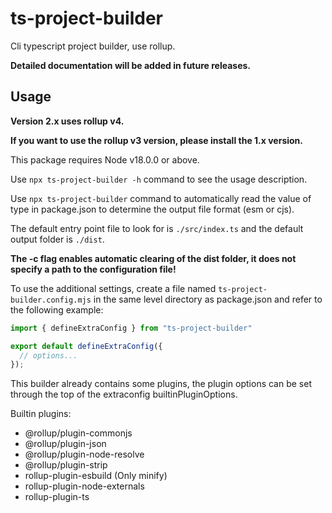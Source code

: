 # ts-project-builder

Cli typescript project builder, use rollup.

**Detailed documentation will be added in future releases.**

## Usage

**Version 2.x uses rollup v4.**

**If you want to use the rollup v3 version, please install the 1.x version.**

This package requires Node v18.0.0 or above.

Use `npx ts-project-builder -h` command to see the usage description.

Use `npx ts-project-builder` command to automatically read the value of type in package.json to determine the output file format (esm or cjs).

The default entry point file to look for is `./src/index.ts` and the default output folder is `./dist`.

**The -c flag enables automatic clearing of the dist folder, it does not specify a path to the configuration file!**

To use the additional settings, create a file named `ts-project-builder.config.mjs` in the same level directory as package.json and refer to the following example:

```typescript
import { defineExtraConfig } from "ts-project-builder"

export default defineExtraConfig({
  // options...
});
```

This builder already contains some plugins, the plugin options can be set through the top of the extraconfig builtinPluginOptions.

Builtin plugins:

- @rollup/plugin-commonjs
- @rollup/plugin-json
- @rollup/plugin-node-resolve
- @rollup/plugin-strip
- rollup-plugin-esbuild (Only minify)
- rollup-plugin-node-externals
- rollup-plugin-ts
